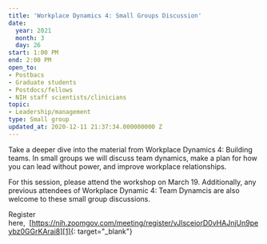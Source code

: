 ```yaml
---
title: 'Workplace Dynamics 4: Small Groups Discussion'
date:
  year: 2021
  month: 3
  day: 26
start: 1:00 PM
end: 2:00 PM
open_to:
- Postbacs
- Graduate students
- Postdocs/fellows
- NIH staff scientists/clinicians
topic:
- Leadership/management
type: Small group
updated_at: 2020-12-11 21:37:34.000000000 Z
---
```

Take a deeper dive into the material from Workplace Dynamics 4: Building
teams. In small groups we will discuss team dynamics, make a plan for
how you can lead without power, and improve workplace relationships.

For this session, please attend the workshop on March 19. Additionally,
any previous attendees of Workplace Dynamic 4: Team Dynamcis are also
welcome to these small group discussions.

Register
here,  [https://nih.zoomgov.com/meeting/register/vJIsceiorD0vHAJnjUn9peybz0GGrKArai8][1]{:
target="_blank"}

 



[1]: https://nih.zoomgov.com/meeting/register/vJIsceiorD0vHAJnjUn9peybz0GGrKArai8
